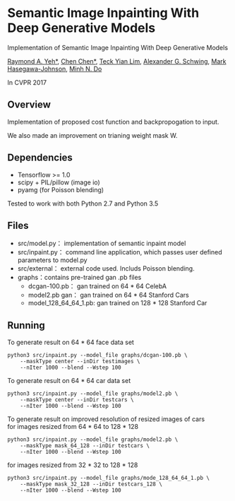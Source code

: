 Semantic Image Inpainting With Deep Generative Models
=====================================================
Implementation of Semantic Image Inpainting With Deep Generative Models

[Raymond A. Yeh*](http://www.isle.illinois.edu/~yeh17/),
[Chen Chen*](http://cchen156.web.engr.illinois.edu/),
[Teck Yian Lim](http://tlim11.web.engr.illinois.edu/),
[Alexander G. Schwing](http://www.alexander-schwing.de/),
[Mark Hasegawa-Johnson](http://www.ifp.illinois.edu/~hasegawa/),
[Minh N. Do](http://minhdo.ece.illinois.edu/)

In CVPR 2017


Overview
--------
Implementation of proposed cost function and backpropogation to input. 

We also made an improvement on trianing weight mask W.

Dependencies
------------
 - Tensorflow >= 1.0
 - scipy + PIL/pillow (image io)
 - pyamg (for Poisson blending)

Tested to work with both Python 2.7 and Python 3.5


Files
-----
 - src/model.py： implementation of semantic inpaint model
 - src/inpaint.py： command line application, which passes user defined parameters to model.py
 - src/external： external code used. Includs Poisson blending.
 - graphs：contains pre-trained gan .pb files
     - dcgan-100.pb： gan trained on 64 * 64 CelebA
     - model2.pb gan： gan trained on 64 * 64 Stanford Cars
     - model_128_64_64_1.pb: gan trained on 128 * 128 Stanford Car

Running
-------
To generate result on 64 * 64 face data set
```
python3 src/inpaint.py --model_file graphs/dcgan-100.pb \
    --maskType center --inDir testimages \
    --nIter 1000 --blend --Wstep 100
```

To generate result on 64 * 64 car data set
```
python3 src/inpaint.py --model_file graphs/model2.pb \
    --maskType center --inDir testcars \
    --nIter 1000 --blend --Wstep 100
```

To generate result on improved resolution of resized images of cars \
for images resized from 64 * 64 to 128 * 128
```
python3 src/inpaint.py --model_file graphs/model2.pb \
    --maskType mask_64_128 --inDir testcars \
    --nIter 1000 --blend --Wstep 100
```

for images resized from 32 * 32 to 128 * 128
```
python3 src/inpaint.py --model_file graphs/mode_128_64_64_1.pb \
    --maskType mask_32_128 --inDir testcars_128 \
    --nIter 1000 --blend --Wstep 100
```
